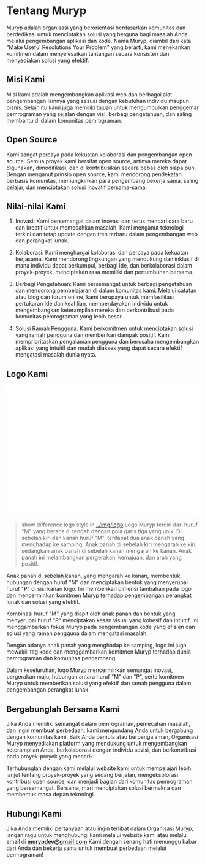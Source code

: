 # Tentang Muryp

Muryp adalah organisasi yang berorientasi berdasarkan komunitas dan berdedikasi untuk menciptakan solusi yang berguna bagi masalah Anda melalui pengembangan aplikasi dan kode. Nama Muryp, diambil dari kata "Make Useful Resolutions Your Problem" yang berarti, kami menekankan komitmen dalam menyelesaikan tantangan secara konsisten dan menyediakan solusi yang efektif.

## Misi Kami
Misi kami adalah mengembangkan aplikasi web dan berbagai alat pengembangan lainnya yang sesuai dengan kebutuhan individu maupun bisnis. Selain itu kami juga memiliki tujuan untuk mengumpulkan penggemar pemrograman yang sejalan dengan visi, berbagi pengetahuan, dan saling membantu di dalam komunitas pemrograman.

## Open Source
Kami sangat percaya pada kekuatan kolaborasi dan pengembangan open source. Semua proyek kami bersifat open source, artinya mereka dapat digunakan, dimodifikasi, dan di kontribusikan secara bebas oleh siapa pun. Dengan menganut prinsip open source, kami mendorong pendekatan berbasis komunitas, memungkinkan para pengembang bekerja sama, saling belajar, dan menciptakan solusi inovatif bersama-sama.

## Nilai-nilai Kami
1. Inovasi: Kami bersemangat dalam inovasi dan terus mencari cara baru dan kreatif untuk memecahkan masalah. Kami menganut teknologi terkini dan tetap update dengan tren terbaru dalam pengembangan web dan perangkat lunak.

2. Kolaborasi: Kami menghargai kolaborasi dan percaya pada kekuatan kerjasama. Kami mendorong lingkungan yang mendukung dan inklusif di mana individu dapat berkumpul, berbagi ide, dan berkolaborasi dalam proyek-proyek, menciptakan rasa memiliki dan pertumbuhan bersama.

3. Berbagi Pengetahuan: Kami bersemangat untuk berbagi pengetahuan dan mendorong pembelajaran di dalam komunitas kami. Melalui catatan atau blog dan forum online, kami berupaya untuk memfasilitasi pertukaran ide dan keahlian, memberdayakan individu untuk mengembangkan keterampilan mereka dan berkontribusi pada komunitas pemrograman yang lebih besar.

4. Solusi Ramah Pengguna: Kami berkomitmen untuk menciptakan solusi yang ramah pengguna dan memberikan dampak positif. Kami memprioritaskan pengalaman pengguna dan berusaha mengembangkan aplikasi yang intuitif dan mudah diakses yang dapat secara efektif mengatasi masalah dunia nyata.

## Logo Kami
![../img/logo/logo-text-white.png](../img/logo/logo-text-white.png)
> show difference logo style in [../img/logo](../img/logo)
Logo Muryp terdiri dari huruf "M" yang berada di tengah dengan pola garis tiga yang unik. Di sebelah kiri dan kanan huruf "M", terdapat dua anak panah yang menghadap ke samping. Anak panah di sebelah kiri mengarah ke kiri, sedangkan anak panah di sebelah kanan mengarah ke kanan. Anak panah ini melambangkan pergerakan, kemajuan, dan arah yang positif.

Anak panah di sebelah kanan, yang mengarah ke kanan, membentuk hubungan dengan huruf "M" dan menciptakan bentuk yang menyerupai huruf "P" di sisi kanan logo. Ini memberikan dimensi tambahan pada logo dan mencerminkan komitmen Muryp terhadap pengembangan perangkat lunak dan solusi yang efektif.

Kombinasi huruf "M" yang diapit oleh anak panah dan bentuk yang menyerupai huruf "P" menciptakan kesan visual yang kohesif dan intuitif. Ini menggambarkan fokus Muryp pada pengembangan kode yang efisien dan solusi yang ramah pengguna dalam mengatasi masalah.

Dengan adanya anak panah yang menghadap ke samping, logo ini juga mewakili tag kode dan menggambarkan komitmen Muryp terhadap dunia pemrograman dan komunitas pengembang.

Dalam keseluruhan, logo Muryp mencerminkan semangat inovasi, pergerakan maju, hubungan antara huruf "M" dan "P", serta komitmen Muryp untuk memberikan solusi yang efektif dan ramah pengguna dalam pengembangan perangkat lunak.

## Bergabunglah Bersama Kami
Jika Anda memiliki semangat dalam pemrograman, pemecahan masalah, dan ingin membuat perbedaan, kami mengundang Anda untuk bergabung dengan komunitas kami. Baik Anda pemula atau berpengalaman, Organisasi Muryp menyediakan platform yang mendukung untuk mengembangkan keterampilan Anda, berkolaborasi dengan individu sevisi, dan berkontribusi pada proyek-proyek yang menarik.

Terhubunglah dengan kami melalui website kami untuk mempelajari lebih lanjut tentang proyek-proyek yang sedang berjalan, mengeksplorasi kontribusi open source, dan menjadi bagian dari komunitas pemrograman yang bersemangat. Bersama, mari menciptakan solusi bermakna dan membentuk masa depan teknologi.

## Hubungi Kami
Jika Anda memiliki pertanyaan atau ingin terlibat dalam Organisasi Muryp, jangan ragu untuk menghubungi kami melalui website kami atau melalui email di **murypdev@gmail.com** Kami dengan senang hati menunggu kabar dari Anda dan bekerja sama untuk membuat perbedaan melalui pemrograman!
